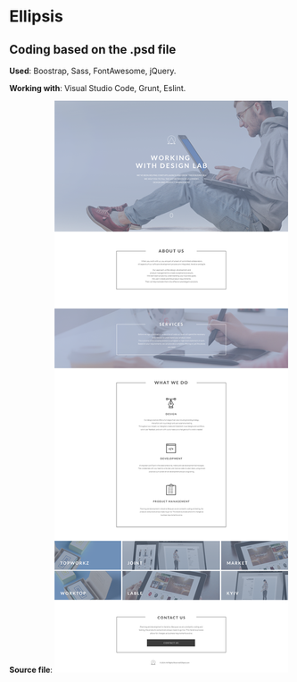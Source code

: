 # Ellipsis
## Coding based on the .psd file</h2>
**Used**: Boostrap, Sass, FontAwesome, jQuery.

**Working with**: Visual Studio Code, Grunt, Eslint.

**Source file**:
![alt text](/sourceimg/12-8-project.png "Ellipsis - Source psd file")